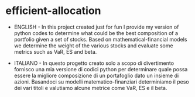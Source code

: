 # efficient-allocation
- ENGLISH - 
In this project created just for fun I provide my version of python codes to determine what could be the best composition of a portfolio given a set of stocks. Based on mathematical-financial models we determine the weight of the various stocks and evaluate some metrics such as VaR, ES and beta.

- ITALIANO -
In questo progetto creato solo a scopo di divertimento fornisco una mia versione di codici python per determinare quale possa essere la migliore composizione di un portafoglio dato un insieme di azioni. Basandoci su modelli matematico-finanziari determiniamo il peso dei vari titoli e valutiamo alcune metrice come VaR, ES e il beta.
